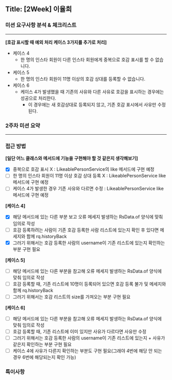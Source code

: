 ## Title: [2Week] 이율희

### 미션 요구사항 분석 & 체크리스트

---

**[호감 표시할 때 예외 처리 케이스 3가지를 추가로 처리]**

- 케이스 4
  - 한 명의 인스타 회원이 다른 인스타 회원에게 중복으로 호감 표시를 할 수 없습니다.
- 케이스 5
  - 한 명의 인스타 회원이 11명 이상의 호감 상대를 등록할 수 없습니다. 
- 케이스 6
  - 케이스 4가 발생했을 때 기존의 사유와 다른 사유로 호감을 표시하는 경우에는 성공으로 처리한다.
    - 이 경우에는 새 호감상대로 등록되지 않고, 기존 호감 표시에서 사유만 수정된다.


### 2주차 미션 요약

---

### 접근 방법 ###

**[일단 어느 클래스와 메서드에 기능을 구현해야 할 것 같은지 생각해보기]**
  - [X] 중복으로 호감 표시 X : LikeablePersonService의 like 메서드에 구현 예정
  - [ ] 한 명의 인스타 회원이 11명 이상 호감 상대 등록 X : LikeablePersonService like 메서드에 구현 예정
  - [ ] 케이스 4가 발생한 경우 기존 사유와 다르면 수정 : LikeablePersonService like 메서드에 구현 예정

**[케이스 4]**
  - [X] 해당 메서드에 있는 다른 부분 보고 오류 메세지 발생하는 RsData.of 양식에 맞춰 임의로 작성
  - [ ] 호감 등록하려는 사람이 기존 호감 등록한 사람 리스트에 있는지 확인 후 있다면 메세지와 함께 rq.historyBack
  - [X] 그러기 위해서는 호감 등록한 사람의 username이 기존 리스트에 있는지 확인하는 부분 구현 필요

**[케이스 5]**
  - [ ] 해당 메서드에 있는 다른 부분을 참고해 오류 메세지 발생하는 RsData.of 양식에 맞춰 임의로 작성
  - [ ]  호감 등록할 때, 기존 리스트에 10명이 등록되어 있으면 호감 등록 불가 및 메세지와 함께 rq.historyBack
  - [ ] 그러기 위해서는 호감 리스트의 size를 가져오는 부분 구현 필요

**[케이스 6]**
  - [ ] 해당 메서드에 있는 다른 부분을 참고해 오류 메세지 발생하는 RsData.of 양식에 맞춰 임의로 작성
  - [ ] 호감 등록할 때, 기존 리스트에 이미 있지만 사유가 다르다면 사유만 수정
  - [ ] 그러기 위해서는 호감 등록한 사람의 username이 기존 리스트에 있는지 + 사유가 같은지 확인하는 부분 구현 필요
  - [ ] 케이스 4에 사유가 다른지 확인하는 부분도 구현 필요(그래야 4번에 해당 안 되는 경우 6번에 해당되는지 확인 가능)

### 특이사항 ###